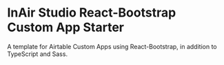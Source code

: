 # InAir Studio React-Bootstrap Custom App Starter

A template for Airtable Custom Apps using React-Bootstrap, in addition to TypeScript and Sass.